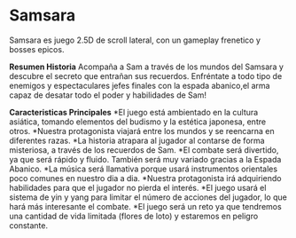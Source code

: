 # Samsara

Samsara es juego 2.5D de scroll lateral, con un gameplay frenetico y bosses epicos.

**Resumen Historia**
Acompaña a Sam a través de los mundos del Samsara y descubre el secreto que entrañan sus recuerdos. Enfréntate a todo tipo de enemigos y espectaculares jefes finales con la espada abanico,el arma capaz de desatar todo el poder y habilidades de Sam!

**Caracteristicas Principales**
*El juego está ambientado en la cultura asiática, tomando elementos del budismo y la estética japonesa, entre otros.
*Nuestra protagonista viajará entre los mundos y se reencarna en diferentes razas.
*La historia atrapara al jugador al contarse de forma misteriosa, a través de los recuerdos de Sam.
*El combate será divertido, ya que será rápido y fluido.         También será muy variado gracias a la Espada Abanico.
*La música será llamativa porque usará instrumentos orientales poco comunes en nuestro dia a dia.
*Nuestra protagonista irá adquiriendo habilidades para que el jugador no pierda el interés.
*El juego usará el sistema de yin y yang para limitar el número de acciones del jugador, lo que hará más interesante el combate.
*El juego será un reto ya que tendremos una cantidad de vida limitada (flores de loto) y estaremos en peligro constante.
